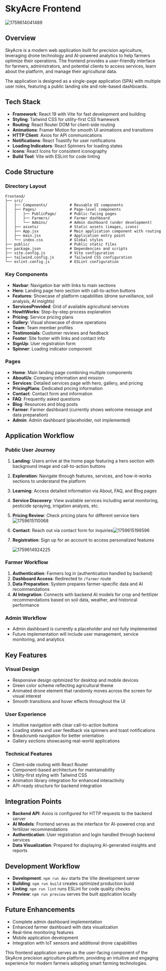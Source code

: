 # SkyAcre Frontend

![1759614041489](image/README/1759614041489.png)


## Overview

SkyAcre is a modern web application built for precision agriculture, leveraging drone technology and AI-powered analytics to help farmers optimize their operations. The frontend provides a user-friendly interface for farmers, administrators, and potential clients to access services, learn about the platform, and manage their agricultural data.

The application is designed as a single-page application (SPA) with multiple user roles, featuring a public landing site and role-based dashboards.

## Tech Stack

- **Framework**: React 19 with Vite for fast development and building
- **Styling**: Tailwind CSS for utility-first CSS framework
- **Routing**: React Router DOM for client-side routing
- **Animations**: Framer Motion for smooth UI animations and transitions
- **HTTP Client**: Axios for API communications
- **Notifications**: React Toastify for user notifications
- **Loading Indicators**: React Spinners for loading states
- **Icons**: React Icons for consistent iconography
- **Build Tool**: Vite with ESLint for code linting

## Code Structure

### Directory Layout

```
Frontend/
├── src/
│   ├── Components/          # Reusable UI components
│   ├── Pages/               # Page-level components
│   │   ├── PublicPage/      # Public-facing pages
│   │   ├── Farmers/         # Farmer dashboard
│   │   └── Admins/          # Admin dashboard (under development)
│   ├── assets/              # Static assets (images, icons)
│   ├── App.jsx              # Main application component with routing
│   ├── main.jsx             # Application entry point
│   └── index.css            # Global styles
├── public/                  # Public static files
├── package.json             # Dependencies and scripts
├── vite.config.js           # Vite configuration
├── tailwind.config.js       # Tailwind CSS configuration
└── eslint.config.js         # ESLint configuration
```

### Key Components

- **Navbar**: Navigation bar with links to main sections
- **Hero**: Landing page hero section with call-to-action buttons
- **Features**: Showcase of platform capabilities (drone surveillance, soil analysis, AI insights)
- **ServicesProvided**: Grid of available agricultural services
- **HowItWorks**: Step-by-step process explanation
- **Pricing**: Service pricing plans
- **Gallery**: Visual showcase of drone operations
- **Team**: Team member profiles
- **Testimonials**: Customer reviews and feedback
- **Footer**: Site footer with links and contact info
- **SignUp**: User registration form
- **Spinner**: Loading indicator component

### Pages

- **Home**: Main landing page combining multiple components
- **AboutUs**: Company information and mission
- **Services**: Detailed services page with hero, gallery, and pricing
- **PricingPlans**: Dedicated pricing information
- **Contact**: Contact form and information
- **FAQ**: Frequently asked questions
- **Blog**: Resources and blog posts
- **Farmer**: Farmer dashboard (currently shows welcome message and data preparation)
- **Admin**: Admin dashboard (placeholder, not implemented)

## Application Workflow

### Public User Journey

1. **Landing**: Users arrive at the home page featuring a hero section with background image and call-to-action buttons
2. **Exploration**: Navigate through features, services, and how-it-works sections to understand the platform
3. **Learning**: Access detailed information via About, FAQ, and Blog pages
4. **Service Discovery**: View available services including aerial monitoring, pesticide spraying, irrigation analysis, etc.
5. **Pricing Review**: Check pricing plans for different service tiers![1759615110068](image/README/1759615110068.png)
6. **Contact**: Reach out via contact form for inquiries![1759615198596](image/README/1759615198596.png)
7. **Registration**: Sign up for an account to access personalized features

   ![1759614924225](image/README/1759614924225.png)

### Farmer Workflow

1. **Authentication**: Farmers log in (authentication handled by backend)
2. **Dashboard Access**: Redirected to `/farmer` route
3. **Data Preparation**: System prepares farmer-specific data and AI recommendations
4. **AI Integration**: Connects with backend AI models for crop and fertilizer recommendations based on soil data, weather, and historical performance

### Admin Workflow

- Admin dashboard is currently a placeholder and not fully implemented
- Future implementation will include user management, service monitoring, and analytics

## Key Features

### Visual Design

- Responsive design optimized for desktop and mobile devices
- Green color scheme reflecting agricultural theme
- Animated drone element that randomly moves across the screen for visual interest
- Smooth transitions and hover effects throughout the UI

### User Experience

- Intuitive navigation with clear call-to-action buttons
- Loading states and user feedback via spinners and toast notifications
- Breadcrumb navigation for better orientation
- Gallery sections showcasing real-world applications

### Technical Features

- Client-side routing with React Router
- Component-based architecture for maintainability
- Utility-first styling with Tailwind CSS
- Animation library integration for enhanced interactivity
- API-ready structure for backend integration

## Integration Points

- **Backend API**: Axios is configured for HTTP requests to the backend server
- **AI Models**: Frontend serves as the interface for AI-powered crop and fertilizer recommendations
- **Authentication**: User registration and login handled through backend services
- **Data Visualization**: Prepared for displaying AI-generated insights and reports

## Development Workflow

- **Development**: `npm run dev` starts the Vite development server
- **Building**: `npm run build` creates optimized production build
- **Linting**: `npm run lint` runs ESLint for code quality checks
- **Preview**: `npm run preview` serves the built application locally

## Future Enhancements

- Complete admin dashboard implementation
- Enhanced farmer dashboard with data visualization
- Real-time monitoring features
- Mobile application development
- Integration with IoT sensors and additional drone capabilities

This frontend application serves as the user-facing component of the SkyAcre precision agriculture platform, providing an intuitive and engaging experience for modern farmers adopting smart farming technologies.
